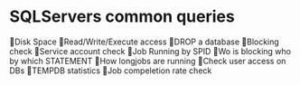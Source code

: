# SQLServers common queries

:maple_leaf:Disk Space
:grapes:Read/Write/Execute access
:watermelon:DROP a database
:pineapple:Blocking check
:apple:Service account check
:strawberry:Job Running by SPID
:cherries:Wo is blocking who by which STATEMENT
:lemon:How longjobs are running
:tomato:Check user access on DBs
:mango:TEMPDB statistics
:pear:Job compeletion rate check
